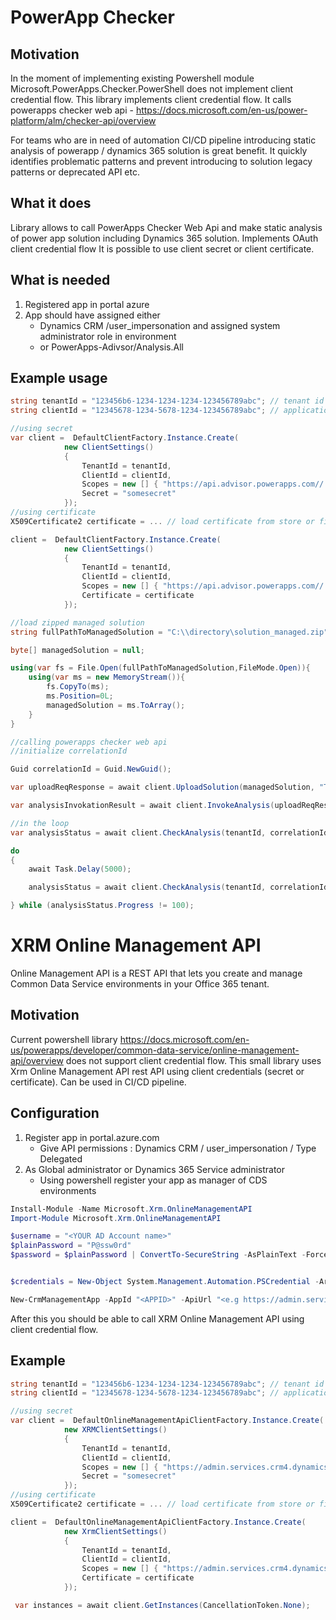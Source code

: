 # PowerApp Checker
## Motivation

In the moment of implementing existing Powershell module  Microsoft.PowerApps.Checker.PowerShell does not implement client credential flow. This library implements client credential flow. It calls powerapps checker web api - https://docs.microsoft.com/en-us/power-platform/alm/checker-api/overview

For teams who are in need of automation CI/CD pipeline introducing static analysis of powerapp / dynamics 365 solution is great benefit. It quickly identifies problematic patterns and prevent introducing to solution legacy patterns or deprecated API etc.

## What it does 

Library allows to call PowerApps Checker Web Api and make static analysis of power app solution including Dynamics 365 solution. Implements OAuth client credential flow It is possible to use client secret or client certificate.

## What is needed

1. Registered app in portal azure
2. App should have assigned either 
    - Dynamics CRM /user_impersonation and assigned system administrator role in environment
    - or PowerApps-Adivsor/Analysis.All

## Example usage

```csharp
string tenantId = "123456b6-1234-1234-1234-123456789abc"; // tenant id
string clientId = "12345678-1234-5678-1234-123456789abc"; // application id for registered app in portal azure

//using secret
var client =  DefaultClientFactory.Instance.Create(
            new ClientSettings()
            {
                TenantId = tenantId,
                ClientId = clientId,
                Scopes = new [] { "https://api.advisor.powerapps.com//.default" },
                Secret = "somesecret"
            });
//using certificate
X509Certificate2 certificate = ... // load certificate from store or file

client =  DefaultClientFactory.Instance.Create(
            new ClientSettings()
            {
                TenantId = tenantId,
                ClientId = clientId,
                Scopes = new [] { "https://api.advisor.powerapps.com//.default" },
                Certificate = certificate
            });

//load zipped managed solution
string fullPathToManagedSolution = "C:\\directory\solution_managed.zip";

byte[] managedSolution = null;

using(var fs = File.Open(fullPathToManagedSolution,FileMode.Open)){
    using(var ms = new MemoryStream()){
        fs.CopyTo(ms);
        ms.Position=0L;
        managedSolution = ms.ToArray();
    }
}

//calling powerapps checker web api
//initialize correlationId

Guid correlationId = Guid.NewGuid();

var uploadReqResponse = await client.UploadSolution(managedSolution, "Test", tenantId, correlationId, CancellationToken.None);

var analysisInvokationResult = await client.InvokeAnalysis(uploadReqResponse, CancellationToken.None);

//in the loop
var analysisStatus = await client.CheckAnalysis(tenantId, correlationId, CancellationToken.None);

do
{
    await Task.Delay(5000);

    analysisStatus = await client.CheckAnalysis(tenantId, correlationId, default);

} while (analysisStatus.Progress != 100);

```

# XRM Online Management API
Online Management API is a REST API that lets you create and manage Common Data Service environments in your Office 365 tenant.

## Motivation

Current powershell library https://docs.microsoft.com/en-us/powerapps/developer/common-data-service/online-management-api/overview does not support client credential flow. This small library uses Xrm Online Management API rest API using client credentials (secret or certificate). Can be used in CI/CD pipeline.

## Configuration

1. Register app in portal.azure.com
    - Give API permissions : Dynamics CRM / user_impersonation / Type Delegated
2. As Global administrator or Dynamics 365 Service administrator
    -  Using powershell register your app as manager of CDS environments 
```powershell
Install-Module -Name Microsoft.Xrm.OnlineManagementAPI
Import-Module Microsoft.Xrm.OnlineManagementAPI

$username = "<YOUR AD Account name>"
$plainPassword = "P@ssw0rd"
$password = $plainPassword | ConvertTo-SecureString -AsPlainText -Force


$credentials = New-Object System.Management.Automation.PSCredential -ArgumentList ($username,$password)

New-CrmManagementApp -AppId "<APPID>" -ApiUrl "<e.g https://admin.services.crm4.dynamics.com>" -TenantId "<TENANTID>" -Enable -Credential $credentials

```

After this you should be able to call XRM Online Management API using client credential flow.

## Example

```csharp
string tenantId = "123456b6-1234-1234-1234-123456789abc"; // tenant id
string clientId = "12345678-1234-5678-1234-123456789abc"; // application id for registered app in portal azure

//using secret
var client =  DefaultOnlineManagementApiClientFactory.Instance.Create(
            new XRMClientSettings()
            {
                TenantId = tenantId,
                ClientId = clientId,
                Scopes = new [] { "https://admin.services.crm4.dynamics.com//.default" },
                Secret = "somesecret"
            });
//using certificate
X509Certificate2 certificate = ... // load certificate from store or file

client =  DefaultOnlineManagementApiClientFactory.Instance.Create(
            new XrmClientSettings()
            {
                TenantId = tenantId,
                ClientId = clientId,
                Scopes = new [] { "https://admin.services.crm4.dynamics.com//.default" },
                Certificate = certificate
            });

 var instances = await client.GetInstances(CancellationToken.None);


```